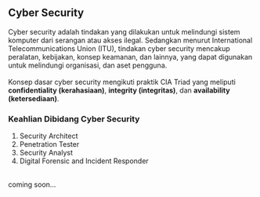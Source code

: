 ## Cyber Security
Cyber security adalah tindakan yang dilakukan untuk melindungi sistem komputer dari serangan atau akses ilegal. Sedangkan menurut International Telecommunications Union (ITU), tindakan cyber security mencakup peralatan, kebijakan, konsep keamanan, dan lainnya, yang dapat digunakan untuk melindungi organisasi, dan aset pengguna.
<br><br>
Konsep dasar cyber security mengikuti praktik CIA Triad yang meliputi <b>confidentiality (kerahasiaan)</b>, <b>integrity (integritas)</b>, dan <b>availability (ketersediaan)</b>.

### Keahlian Dibidang Cyber Security
1. Security Architect
2. Penetration Tester
3. Security Analyst
4. Digital Forensic and Incident Responder
<br>
coming soon...
